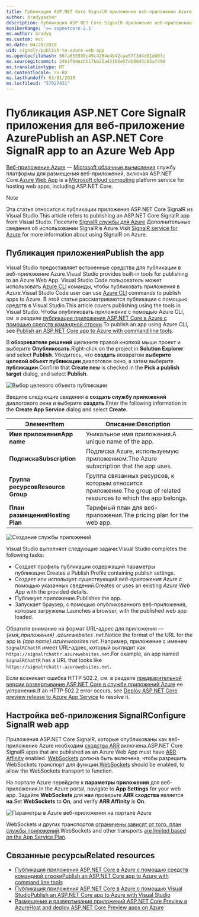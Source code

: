 ```yaml
---
title: Публикация ASP.NET Core SignalR приложение веб-приложении Azure
author: bradygaster
description: Публикация ASP.NET Core SignalR приложение веб-приложении Azure
monikerRange: '>= aspnetcore-2.1'
ms.author: bradyg
ms.custom: mvc
ms.date: 04/20/2018
uid: signalr/publish-to-azure-web-app
ms.openlocfilehash: 66fa855590c49c4284e4b42cae57f3d4d81dd0fc
ms.sourcegitcommit: 24b1f6decbb17bb22a45166e5fdb0845c65af498
ms.translationtype: MT
ms.contentlocale: ru-RU
ms.lasthandoff: 03/01/2019
ms.locfileid: "57027431"
---
```

# <a name="publish-an-aspnet-core-signalr-app-to-an-azure-web-app"></a><span data-ttu-id="c678c-103">Публикация ASP.NET Core SignalR приложения для веб-приложение Azure</span><span class="sxs-lookup"><span data-stu-id="c678c-103">Publish an ASP.NET Core SignalR app to an Azure Web App</span></span>

<span data-ttu-id="c678c-104">[Веб-приложение Azure](/azure/app-service/app-service-web-overview) — [Microsoft облачные вычисления](https://azure.microsoft.com/) службу платформы для размещения веб-приложений, включая ASP.NET Core.</span><span class="sxs-lookup"><span data-stu-id="c678c-104">[Azure Web App](/azure/app-service/app-service-web-overview) is a [Microsoft cloud computing](https://azure.microsoft.com/) platform service for hosting web apps, including ASP.NET Core.</span></span>

> [!NOTE]
> <span data-ttu-id="c678c-105">Эта статья относится к публикации приложения ASP.NET Core SignalR из Visual Studio.</span><span class="sxs-lookup"><span data-stu-id="c678c-105">This article refers to publishing an ASP.NET Core SignalR app from Visual Studio.</span></span> <span data-ttu-id="c678c-106">Посетите [SignalR службы для Azure](https://azure.microsoft.com/en-gb/services/signalr-service?) Дополнительные сведения об использовании SignalR в Azure.</span><span class="sxs-lookup"><span data-stu-id="c678c-106">Visit [SignalR service for Azure](https://azure.microsoft.com/en-gb/services/signalr-service?) for more information about using SignalR on Azure.</span></span>

## <a name="publish-the-app"></a><span data-ttu-id="c678c-107">Публикация приложения</span><span class="sxs-lookup"><span data-stu-id="c678c-107">Publish the app</span></span>

<span data-ttu-id="c678c-108">Visual Studio предоставляет встроенные средства для публикации в веб-приложение Azure.</span><span class="sxs-lookup"><span data-stu-id="c678c-108">Visual Studio provides built-in tools for publishing to an Azure Web App.</span></span> <span data-ttu-id="c678c-109">Visual Studio Code пользователь может использовать [Azure CLI](/cli/azure) команды, чтобы публиковать приложения в Azure.</span><span class="sxs-lookup"><span data-stu-id="c678c-109">Visual Studio Code user can use [Azure CLI](/cli/azure) commands to publish apps to Azure.</span></span> <span data-ttu-id="c678c-110">В этой статье рассматриваются публикации с помощью средств в Visual Studio.</span><span class="sxs-lookup"><span data-stu-id="c678c-110">This article covers publishing using the tools in Visual Studio.</span></span> <span data-ttu-id="c678c-111">Чтобы опубликовать приложение с помощью Azure CLI, см. в разделе [публикации приложения ASP.NET Core в Azure с помощью средств командной строки](/azure/app-service/app-service-web-get-started-dotnet).</span><span class="sxs-lookup"><span data-stu-id="c678c-111">To publish an app using Azure CLI, see [Publish an ASP.NET Core app to Azure with command line tools](/azure/app-service/app-service-web-get-started-dotnet).</span></span>

<span data-ttu-id="c678c-112">В **обозревателе решений** щелкните правой кнопкой мыши проект и выберите **Опубликовать**.</span><span class="sxs-lookup"><span data-stu-id="c678c-112">Right-click on the project in **Solution Explorer** and select **Publish**.</span></span> <span data-ttu-id="c678c-113">Убедитесь, что **создать** возвратом **выберите целевой объект публикации** диалоговое окно, а затем выберите **публикации**.</span><span class="sxs-lookup"><span data-stu-id="c678c-113">Confirm that **Create new** is checked in the **Pick a publish target** dialog, and select **Publish**.</span></span>

![Выбор целевого объекта публикации](publish-to-azure-web-app/_static/pick-publish-target-dialog.png)

<span data-ttu-id="c678c-115">Введите следующие сведения в **создать службу приложений** диалогового окна и выберите **создать**.</span><span class="sxs-lookup"><span data-stu-id="c678c-115">Enter the following information in the **Create App Service** dialog and select **Create**.</span></span>

| <span data-ttu-id="c678c-116">Элемент</span><span class="sxs-lookup"><span data-stu-id="c678c-116">Item</span></span> | <span data-ttu-id="c678c-117">Описание:</span><span class="sxs-lookup"><span data-stu-id="c678c-117">Description</span></span> |
| ---- | ----------- |
| <span data-ttu-id="c678c-118">**Имя приложения**</span><span class="sxs-lookup"><span data-stu-id="c678c-118">**App name**</span></span> | <span data-ttu-id="c678c-119">Уникальное имя приложения.</span><span class="sxs-lookup"><span data-stu-id="c678c-119">A unique name of the app.</span></span> |
| <span data-ttu-id="c678c-120">**Подписка**</span><span class="sxs-lookup"><span data-stu-id="c678c-120">**Subscription**</span></span> | <span data-ttu-id="c678c-121">Подписка Azure, используемую приложением.</span><span class="sxs-lookup"><span data-stu-id="c678c-121">The Azure subscription that the app uses.</span></span> |
| <span data-ttu-id="c678c-122">**Группа ресурсов**</span><span class="sxs-lookup"><span data-stu-id="c678c-122">**Resource Group**</span></span> | <span data-ttu-id="c678c-123">Группа связанных ресурсов, к которым относится приложение.</span><span class="sxs-lookup"><span data-stu-id="c678c-123">The group of related resources to which the app belongs.</span></span>  |
| <span data-ttu-id="c678c-124">**План размещения**</span><span class="sxs-lookup"><span data-stu-id="c678c-124">**Hosting Plan**</span></span> | <span data-ttu-id="c678c-125">Тарифный план для веб-приложения.</span><span class="sxs-lookup"><span data-stu-id="c678c-125">The pricing plan for the web app.</span></span> |

![Создание службы приложений](publish-to-azure-web-app/_static/create-app-service-dialog.png)

<span data-ttu-id="c678c-127">Visual Studio выполняет следующие задачи:</span><span class="sxs-lookup"><span data-stu-id="c678c-127">Visual Studio completes the following tasks:</span></span>

* <span data-ttu-id="c678c-128">Создает профиль публикации содержащий параметры публикации.</span><span class="sxs-lookup"><span data-stu-id="c678c-128">Creates a Publish Profile containing publish settings.</span></span>
* <span data-ttu-id="c678c-129">Создает или использует существующий *веб-приложения Azure* с помощью указанных сведений.</span><span class="sxs-lookup"><span data-stu-id="c678c-129">Creates or uses an existing *Azure Web App* with the provided details.</span></span>
* <span data-ttu-id="c678c-130">Публикует приложение.</span><span class="sxs-lookup"><span data-stu-id="c678c-130">Publishes the app.</span></span>
* <span data-ttu-id="c678c-131">Запускает браузер, с помощью опубликованного веб-приложения, которые загружены.</span><span class="sxs-lookup"><span data-stu-id="c678c-131">Launches a browser, with the published web app loaded.</span></span>

<span data-ttu-id="c678c-132">Обратите внимание на формат URL-адрес для приложения — *{имя_приложения} .azurewebsites .net*.</span><span class="sxs-lookup"><span data-stu-id="c678c-132">Notice the format of the URL for the app is *{app name}.azurewebsites.net*.</span></span> <span data-ttu-id="c678c-133">Например, приложение с именем `SignalRChattR` имеет URL-адрес, который выглядит как `https://signalrchattr.azurewebsites.net`.</span><span class="sxs-lookup"><span data-stu-id="c678c-133">For example, an app named `SignalRChattR` has a URL that looks like `https://signalrchattr.azurewebsites.net`.</span></span>

<span data-ttu-id="c678c-134">Если возникает ошибка HTTP 502.2, см. в разделе [предварительной версии развертывание ASP.NET Core в службе приложений Azure](xref:host-and-deploy/azure-apps/index) ее устранения.</span><span class="sxs-lookup"><span data-stu-id="c678c-134">If an HTTP 502.2 error occurs, see [Deploy ASP.NET Core preview release to Azure App Service](xref:host-and-deploy/azure-apps/index) to resolve it.</span></span>

## <a name="configure-signalr-web-app"></a><span data-ttu-id="c678c-135">Настройка веб-приложения SignalR</span><span class="sxs-lookup"><span data-stu-id="c678c-135">Configure SignalR web app</span></span>

<span data-ttu-id="c678c-136">Приложения ASP.NET Core SignalR, которые опубликованы как веб-приложение Azure необходим [сходства ARR](https://en.wikipedia.org/wiki/Application_Request_Routing) включена.</span><span class="sxs-lookup"><span data-stu-id="c678c-136">ASP.NET Core SignalR apps that are published as an Azure Web App must have [ARR Affinity](https://en.wikipedia.org/wiki/Application_Request_Routing) enabled.</span></span> <span data-ttu-id="c678c-137">[WebSockets](xref:fundamentals/websockets) должна быть включена, чтобы разрешить WebSockets транспорт для функции.</span><span class="sxs-lookup"><span data-stu-id="c678c-137">[WebSockets](xref:fundamentals/websockets) should be enabled, to allow the WebSockets transport to function.</span></span>

<span data-ttu-id="c678c-138">На портале Azure перейдите к **параметры приложения** для веб-приложения.</span><span class="sxs-lookup"><span data-stu-id="c678c-138">In the Azure portal, navigate to **App Settings** for your web app.</span></span> <span data-ttu-id="c678c-139">Задайте **WebSockets** для **на**и проверьте **ARR сходства** является **на**.</span><span class="sxs-lookup"><span data-stu-id="c678c-139">Set **WebSockets** to **On**, and verify **ARR Affinity** is **On**.</span></span>

![Параметры в Azure веб-приложения на портале Azure](publish-to-azure-web-app/_static/azure-web-app-settings.png)

 <span data-ttu-id="c678c-141">WebSockets и других транспортов [ограничены зависят от того, план службы приложений](/azure/azure-subscription-service-limits#app-service-limits).</span><span class="sxs-lookup"><span data-stu-id="c678c-141">WebSockets and other transports [are limited based on the App Service Plan](/azure/azure-subscription-service-limits#app-service-limits).</span></span>

## <a name="related-resources"></a><span data-ttu-id="c678c-142">Связанные ресурсы</span><span class="sxs-lookup"><span data-stu-id="c678c-142">Related resources</span></span>

* [<span data-ttu-id="c678c-143">Публикация приложения ASP.NET Core в Azure с помощью средств командной строки</span><span class="sxs-lookup"><span data-stu-id="c678c-143">Publish an ASP.NET Core app to Azure with command line tools</span></span>](/azure/app-service/app-service-web-get-started-dotnet)
* [<span data-ttu-id="c678c-144">Публикация приложения ASP.NET Core в Azure с помощью Visual Studio</span><span class="sxs-lookup"><span data-stu-id="c678c-144">Publish an ASP.NET Core app to Azure with Visual Studio</span></span>](xref:tutorials/publish-to-azure-webapp-using-vs)
* [<span data-ttu-id="c678c-145">Размещение и развертывание приложений ASP.NET Core Preview в Azure</span><span class="sxs-lookup"><span data-stu-id="c678c-145">Host and deploy ASP.NET Core Preview apps on Azure</span></span>](xref:host-and-deploy/azure-apps/index#deploy-aspnet-core-preview-release-to-azure-app-service)
